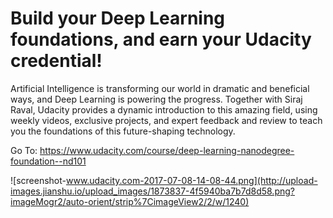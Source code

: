 # Build your Deep Learning foundations, and earn your Udacity credential!

Artificial Intelligence is transforming our world in dramatic and beneficial ways, and Deep Learning is powering the progress. Together with Siraj Raval, Udacity provides a dynamic introduction to this amazing field, using weekly videos, exclusive projects, and expert feedback and review to teach you the foundations of this future-shaping technology.

Go To: https://www.udacity.com/course/deep-learning-nanodegree-foundation--nd101

![screenshot-www.udacity.com-2017-07-08-14-08-44.png](http://upload-images.jianshu.io/upload_images/1873837-4f5940ba7b7d8d58.png?imageMogr2/auto-orient/strip%7CimageView2/2/w/1240)
